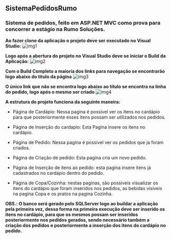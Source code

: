 ## SistemaPedidosRumo
### Sistema de pedidos, feito em ASP.NET MVC como prova para concorrer a estágio na Rumo Soluções.

**Ao fazer clone da aplicação o projeto deve ser executado no Visual Studio:**
![img1](https://i.imgur.com/vNOvO36.png)


**Logo após a abertura do projeto no Visual Studio deve se iniciar o Build da Aplicação:**
![img2](https://i.imgur.com/wrrAbWP.jpg)


**Com o Build Completo a maioria dos links para navegação se encontrarão logo abaixo do título da página**
![img3](https://i.imgur.com/Lo3rJjy.jpg)


**O único link que não se encontra logo abaixo ao título se encontra na linha do pedido, logo após o mesmo ser criado**
![img4](https://i.imgur.com/7tXrNYC.jpg)


**A estrutura do projeto funciona da seguinte maneira:**
* Página de Cardápio: Nessa pagina é possivel ver os itens no cardápio para que posteriormente esses itens possam ser utilizados nos pedidos.

* Página de Inserção do cardapio: Esta Pagina insere os itens no cardápio.

* Página de Pedido: Nessa pagina é possivel ver os pedidos que ja foram criados.

* Página de Criação de pedido: Esta pagina cria um novo pedido.

* Página de Inserção de itens ao pedido: esta pagina insere itens já cadastrados no cardápio dentro do pedido.

* Página de Copa/Cozinha: nestas paginas, são possiveis visualizar os itens do cardápio que foram inseridos nos pedidos, as bebidas visiveis na pagina Copa e os pratos na pagina Cozinha.


**OBS.: O banco será gerado pelo SQLServer logo ao buildar a aplicação pela primeira vez, dessa forma na primeira execução deve ser inserido os itens no cardápio, para que os mesmos possam ser inseridos posteriormente nos pedidos gerados, sendo necessário também a criação dos pedidos e posteriormente a inserção dos itens do cardápio no pedido.**
